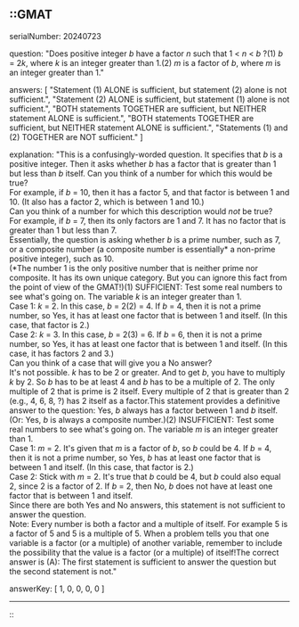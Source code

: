 ::GMAT
---


serialNumber: 20240723

question: "Does positive integer <i>b</i> have a factor <i>n</i> such that 1 &lt; <i>n</i> &lt; <i>b</i> ?(1) <i>b</i> = 2<i>k</i>, where <i>k</i> is an integer greater than 1.(2) <i>m</i> is a factor of <i>b</i>, where <i>m</i> is an integer greater than 1."

answers: [
  "Statement (1) ALONE is sufficient, but statement (2) alone is not sufficient.",
  "Statement (2) ALONE is sufficient, but statement (1) alone is not sufficient.",
  "BOTH statements TOGETHER are sufficient, but NEITHER statement ALONE is sufficient.",
  "BOTH statements TOGETHER are sufficient, but NEITHER statement ALONE is sufficient.",
  "Statements (1) and (2) TOGETHER are NOT sufficient."
]

explanation: "This is a confusingly-worded question. It specifies that <i>b</i> is a positive integer. Then it asks whether <i>b</i> has a factor that is greater than 1 but less than <i>b</i> itself. Can you think of a number for which this would be true?<br>For example, if <i>b</i> = 10, then it has a factor 5, and that factor is between 1 and 10. (It also has a factor 2, which is between 1 and 10.)<br>Can you think of a number for which this description would <i>not</i> be true?<br>For example, if <i>b</i> = 7, then its only factors are 1 and 7. It has no factor that is greater than 1 but less than 7.<br>Essentially, the question is asking whether <i>b</i> is a prime number, such as 7, or a composite number (a composite number is essentially* a non-prime positive integer), such as 10.<br>(*The number 1 is the only positive number that is neither prime nor composite. It has its own unique category. But you can ignore this fact from the point of view of the GMAT!)(1) SUFFICIENT: Test some real numbers to see what's going on. The variable <i>k</i> is an integer greater than 1.<br>Case 1: <i>k</i> = 2. In this case, <i>b</i> = 2(2) = 4. If <i>b</i> = 4, then it is not a prime number, so Yes, it has at least one factor that is between 1 and itself. (In this case, that factor is 2.)<br>Case 2: <i>k</i> = 3. In this case, <i>b</i> = 2(3) = 6. If <i>b</i> = 6, then it is not a prime number, so Yes, it has at least one factor that is between 1 and itself. (In this case, it has factors 2 and 3.)<br>Can you think of a case that will give you a No answer?<br>It's not possible. <i>k</i> has to be 2 or greater. And to get <i>b</i>, you have to multiply <i>k</i> by 2. So <i>b</i> has to be at least 4 and <i>b</i> has to be a multiple of 2. The only multiple of 2 that is prime is 2 itself. Every multiple of 2 that is greater than 2 (e.g., 4, 6, 8, ?) has 2 itself as a factor.This statement provides a definitive answer to the question: Yes, <i>b</i> always has a factor between 1 and <i>b</i> itself. (Or: Yes, <i>b</i> is always a composite number.)(2) INSUFFICIENT: Test some real numbers to see what's going on. The variable <i>m</i> is an integer greater than 1.<br>Case 1: <i>m</i> = 2. It's given that <i>m</i> is a factor of <i>b</i>, so <i>b</i> could be 4. If <i>b</i> = 4, then it is not a prime number, so Yes, <i>b</i> has at least one factor that is between 1 and itself. (In this case, that factor is 2.)<br>Case 2: Stick with <i>m</i> = 2. It's true that <i>b</i> could be 4, but <i>b</i> could also equal 2, since 2 is a factor of 2. If <i>b</i> = 2, then No, <i>b</i> does not have at least one factor that is between 1 and itself.<br>Since there are both Yes and No answers, this statement is not sufficient to answer the question.<br>Note: Every number is both a factor and a multiple of itself. For example 5 is a factor of 5 and 5 is a multiple of 5. When a problem tells you that one variable is a factor (or a multiple) of another variable, remember to include the possibility that the value is a factor (or a multiple) of itself!The correct answer is (A): The first statement is sufficient to answer the question but the second statement is not."

answerKey: [
  1, 
  0, 
  0, 
  0, 
  0
]



---
::